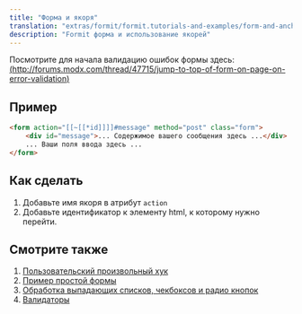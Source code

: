 ```yaml
---
title: "Форма и якоря"
translation: "extras/formit/formit.tutorials-and-examples/form-and-anchors"
description: "Formit форма и использование якорей"
---
```


Посмотрите для начала валидацию ошибок формы здесь: [(http://forums.modx.com/thread/47715/jump-to-top-of-form-on-page-on-error-validation)](http://forums.modx.com/thread/47715/jump-to-top-of-form-on-page-on-error-validation)

## Пример

```html
<form action="[[~[[*id]]]]#message" method="post" class="form">
    <div id="message">... Содержимое вашего сообщения здесь ...</div>
    ... Ваши поля ввода здесь ...
</form>
```

## Как сделать

1. Добавьте имя якоря в атрибут `action`
2. Добавьте идентификатор к элементу html, к которому нужно перейти.

## Смотрите также

1. [Пользовательский произвольный хук](extras/formit/formit.tutorials-and-examples/examples.custom-hook)
2. [Пример простой формы](extras/formit/formit.tutorials-and-examples/examples.simple-contact-page)
3. [Обработка выпадающих списков, чекбоксов и радио кнопок](extras/formit/formit.tutorials-and-examples/handling-selects,-checkboxes-and-radios "Обработка выпадающих списков, чекбоксов и радио кнопок")
4. [Валидаторы](extras/formit/formit.validators "Валидаторы")
